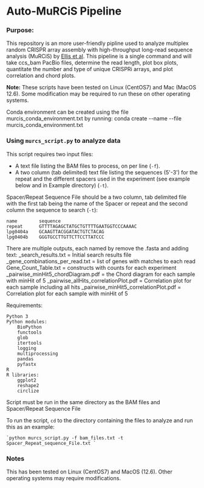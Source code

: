 # **Auto-MuRCiS Pipeline**

### Purpose:

This repository is an more user-friendly pipline used to analyze multiplex random CRISPR array assembly with high-throughput long-read sequence analysis (MuRCiS) by [Ellis et al](https://elifesciences.org/reviewed-preprints/86903). This pipeline is a single command and will take ccs_bam PacBio files, determine the read length, plot box plots, quantitate the number and type of unique CRISPRi arrays, and plot correlation and chord plots. 

**Note:** These scripts have been tested on Linux (CentOS7) and Mac (MacOS 12.6). Some modification may be required to run these on other operating systems. 

Conda environment can be created using the file murcis_conda_environment.txt by running:
  conda create --name <env> --file murcis_conda_environment.txt 

### Using `murcs_script.py` to analyze data
This script requires two input files:

- A text file listing the BAM files to process, on per line (`-f`).
- A two column (tab delimited) text file listing the sequences (5'-3') for the repeat and the different spacers used in the experiment (see example below and in Example directory) (`-t`).

Spacer/Repeat Sequence File should be a two column, tab delimited file with the first tab
being the name of the Spacer or repeat and the second column the sequence to search (`-t`):
    
    name        sequence
    repeat      GTTTTAGAGCTATGCTGTTTTGAATGGTCCCAAAAC
    lpg0404a    GCAAGTTACGGATACTGTCTACAG
    lpg0404b    GGGTGCCTTGTTCTTCCTTATCCC


There are multiple outputs, each named by remove the .fasta and adding text:
    _search_results.txt = Initial search results file
    _gene_combinations_per_read.txt = list of genes with matches to each read
    Gene_Count_Table.txt = constructs with counts for each experiment
    _pairwise_minHit5_chordDiagram.pdf = the Chord diagram for each sample with 
      minHit of 5
    _pairwise_allHits_correlationPlot.pdf = Correlation plot for each sample 
      including all hits
    _pairwise_minHit5_correlationPlot.pdf = Correlation plot for each sample 
      with minHit of 5
    
Requirements:
    
	Python 3
    Python modules:
        BioPython
        functools
        glob
        itertools
        logging
        multiprocessing
        pandas
        pyfastx  
    R
    R libraries:
        ggplot2
        reshape2
        circlize

Script must be run in the same directory as the BAM files and Spacer/Repeat Sequence File

To run the script, `cd` to the directory containing the files to analyze and run this as an example:

	`python murcs_script.py -f bam_files.txt -t Spacer_Repeat_sequence_File.txt `

### Notes

This has been tested on Linux (CentOS7) and MacOS (12.6). Other operating systems may require modifications.


